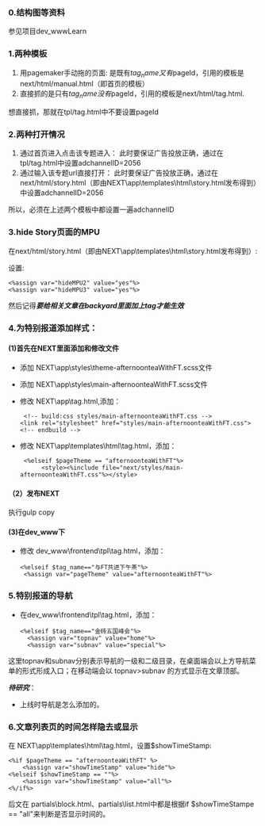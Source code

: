 ### 0.结构图等资料
参见项目dev_wwwLearn

### 1.两种模板
1. 用pagemaker手动拖的页面:
是既有$tag_name又有$pageId，引用的模板是next/html/manual.html（即首页的模板）
2. 直接抓的是只有$tag_name没有$pageId，引用的模板是next/html/tag.html.

想直接抓，那就在tpl/tag.html中不要设置pageId

### 2.两种打开情况
1. 通过首页进入点击该专题进入：
  此时要保证广告投放正确，通过在tpl/tag.html中设置adchannelID=2056
2. 通过输入该专题url直接打开：
  此时要保证广告投放正确，通过在next/html/story.html（即由NEXT\app\templates\html\story.html发布得到）中设置adchannelID=2056

所以，必须在上述两个模板中都设置一遍adchannelID

### 3.hide Story页面的MPU

在next/html/story.html（即由NEXT\app\templates\html\story.html发布得到）:


设置:
```
<%assign var="hideMPU2" value="yes"%>
<%assign var="hideMPU3" value="yes"%>
```

然后记得***要给相关文章在backyard里面加上tag才能生效***

### 4.为特别报道添加样式：
#### (1)首先在NEXT里面添加和修改文件
- 添加 NEXT\app\styles\theme-afternoonteaWithFT.scss文件

- 添加 NEXT\app\styles\main-afternoonteaWithFT.scss文件

- 修改 NEXT\app\tag.html,添加：
    ```
     <!-- build:css styles/main-afternoonteaWithFT.css -->
    <link rel="stylesheet" href="styles/main-afternoonteaWithFT.css">
    <!-- endbuild -->
    ```
- 修改 NEXT\app\templates\html\tag.html，添加：
  ```
   <%elseif $pageTheme == "afternoonteaWithFT"%>
        <style><%include file="next/styles/main-afternoonteaWithFT.css"%></style>
  ```
#### （2）发布NEXT
执行gulp copy

####  (3)在dev_www下
- 修改 dev_www\frontend\tpl\tag.html，添加：

   ```
   <%elseif $tag_name=="与FT共进下午茶"%>
    <%assign var="pageTheme" value="afternoonteaWithFT"%>
   ```
### 5.特别报道的导航
- 在dev_www\frontend\tpl\tag.html，添加：

  ```
  <%elseif $tag_name=="金砖五国峰会"%>
    <%assign var="topnav" value="home"%>
    <%assign var="subnav" value="special"%>
  ```
这里topnav和subnav分别表示导航的一级和二级目录，在桌面端会以上方导航菜单的形式形成入口；在移动端会以 topnav>subnav 的方式显示在文章顶部。

***待研究***：
- 上线时导航是怎么添加的。

### 6.文章列表页的时间怎样隐去或显示
在 NEXT\app\templates\html\tag.html，设置$showTimeStamp:

```
<%if $pageTheme == "afternoonteaWithFT" %>
    <%assign var="showTimeStamp" value="hide"%>
<%elseif $showTimeStamp == ""%>
    <%assign var="showTimeStamp" value="all"%>
<%/if%>
```

后文在 partials\block.html、partials\list.html中都是根据if $showTimeStampe == "all"来判断是否显示时间的。


